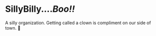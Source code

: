 # SillyBilly....***Boo!!***
A silly organization. Getting called a clown is compliment on our side of town. 🤡
